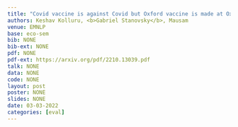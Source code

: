 ```yaml
---
title: "Covid vaccine is against Covid but Oxford vaccine is made at Oxford! Semantic Interpretation of Proper Noun Compounds"
authors: Keshav Kolluru, <b>Gabriel Stanovsky</b>, Mausam
venue: EMNLP
base: eco-sem
bib: NONE
bib-ext: NONE
pdf: NONE
pdf-ext: https://arxiv.org/pdf/2210.13039.pdf
talk: NONE
data: NONE
code: NONE
layout: post
poster: NONE
slides: NONE
date: 03-03-2022
categories: [eval]
---
```

